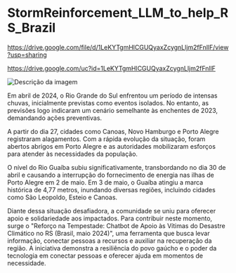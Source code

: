 # StormReinforcement_LLM_to_help_RS_Brazil

https://drive.google.com/file/d/1LeKYTgmHlCGUQyaxZcygnLljm2fFnllF/view?usp=sharing

https://drive.google.com/uc?id=1LeKYTgmHlCGUQyaxZcygnLljm2fFnllF

![Descrição da imagem](https://drive.google.com/file/d/1LeKYTgmHlCGUQyaxZcygnLljm2fFnllF/view?usp=sharing)

Em abril de 2024, o Rio Grande do Sul enfrentou um período de intensas chuvas, inicialmente previstas como eventos isolados. No entanto, as previsões logo indicaram um cenário semelhante às enchentes de 2023, demandando ações preventivas.

A partir do dia 27, cidades como Canoas, Novo Hamburgo e Porto Alegre registraram alagamentos. Com a rápida evolução da situação, foram abertos abrigos em Porto Alegre e as autoridades mobilizaram esforços para atender às necessidades da população.

O nível do Rio Guaíba subiu significativamente, transbordando no dia 30 de abril e causando a interrupção do fornecimento de energia nas ilhas de Porto Alegre em 2 de maio. Em 3 de maio, o Guaíba atingiu a marca histórica de 4,77 metros, inundando diversas regiões, incluindo cidades como São Leopoldo, Esteio e Canoas.

Diante dessa situação desafiadora, a comunidade se uniu para oferecer apoio e solidariedade aos impactados. Para contribuir neste momento, surge o "Reforço na Tempestade: Chatbot de Apoio às Vítimas do Desastre Climático no RS (Brasil, maio 2024)", uma ferramenta que busca levar informação, conectar pessoas a recursos e auxiliar na recuperação da região. A iniciativa demonstra a resiliência do povo gaúcho e o poder da tecnologia em conectar pessoas e oferecer ajuda em momentos de necessidade.
